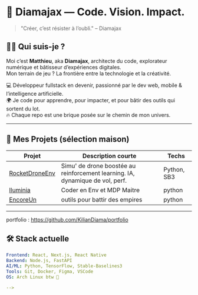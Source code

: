 # 🚀 Diamajax — Code. Vision. Impact.

> "Créer, c’est résister à l’oubli." – Diamajax

## 👋🏾 Qui suis-je ?

Moi c’est **Matthieu**, aka **Diamajax**, architecte du code, explorateur numérique et bâtisseur d’expériences digitales.  
Mon terrain de jeu ? La frontière entre la technologie et la créativité.

💻 Développeur fullstack en devenir, passionné par le dev web, mobile & l’intelligence artificielle.  
🌍 Je code pour apprendre, pour impacter, et pour bâtir des outils qui sortent du lot.  
🔥 Chaque repo est une brique posée sur le chemin de mon univers.

---

## 🧪 Mes Projets (sélection maison)

| Projet            | Description courte                                                  | Techs |
|------------------|----------------------------------------------------------------------|-------|
| [RocketDroneEnv](https://github.com/KilianDiama/RocketDroneEnv) | Simu' de drone boostée au reinforcement learning. IA, dynamique de vol, perf. | Python, SB3 |
| [Iluminia](https://github.com/KilianDiama/Iluminia-VF)          | Coder en Env et MDP Maitre | python |
| [EncoreUn](https://github.com/KilianDiama/Assistant-virtuel-pour-m-decins) | outils pour battir des empires    | python |

---
portfolio : https://github.com/KilianDiama/portfolio

## 🛠️ Stack actuelle

```yaml
Frontend: React, Next.js, React Native
Backend: Node.js, FastAPI
AI/ML: Python, TensorFlow, Stable-Baselines3
Tools: Git, Docker, Figma, VSCode
OS: Arch Linux btw 🐧

-->
